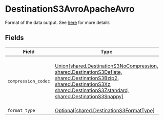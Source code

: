 # DestinationS3AvroApacheAvro

Format of the data output. See <a href="https://docs.airbyte.com/integrations/destinations/s3/#supported-output-schema">here</a> for more details


## Fields

| Field                                                                                                                                                                                                                                       | Type                                                                                                                                                                                                                                        | Required                                                                                                                                                                                                                                    | Description                                                                                                                                                                                                                                 |
| ------------------------------------------------------------------------------------------------------------------------------------------------------------------------------------------------------------------------------------------- | ------------------------------------------------------------------------------------------------------------------------------------------------------------------------------------------------------------------------------------------- | ------------------------------------------------------------------------------------------------------------------------------------------------------------------------------------------------------------------------------------------- | ------------------------------------------------------------------------------------------------------------------------------------------------------------------------------------------------------------------------------------------- |
| `compression_codec`                                                                                                                                                                                                                         | [Union[shared.DestinationS3NoCompression, shared.DestinationS3Deflate, shared.DestinationS3Bzip2, shared.DestinationS3Xz, shared.DestinationS3Zstandard, shared.DestinationS3Snappy]](../../models/shared/destinations3compressioncodec.md) | :heavy_check_mark:                                                                                                                                                                                                                          | The compression algorithm used to compress data. Default to no compression.                                                                                                                                                                 |
| `format_type`                                                                                                                                                                                                                               | [Optional[shared.DestinationS3FormatType]](../../models/shared/destinations3formattype.md)                                                                                                                                                  | :heavy_minus_sign:                                                                                                                                                                                                                          | N/A                                                                                                                                                                                                                                         |